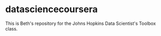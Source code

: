 # datasciencecoursera
This is Beth's repository for the Johns Hopkins Data Scientist's Toolbox class.  
